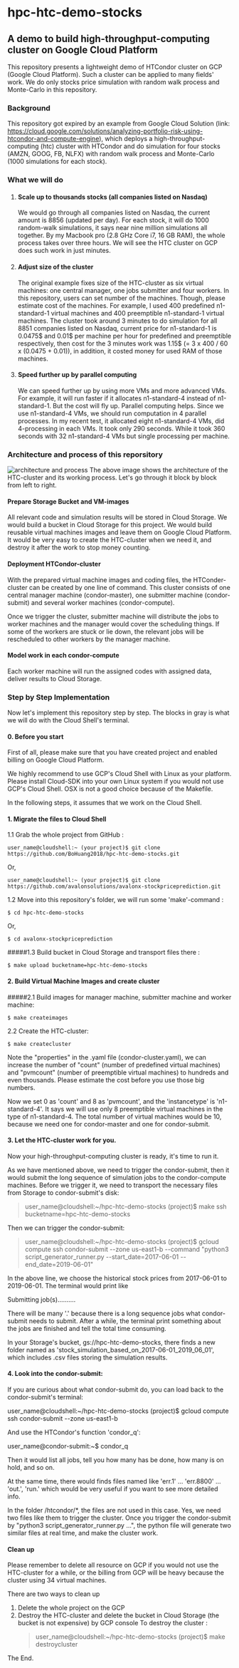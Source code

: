 # hpc-htc-demo-stocks
## A demo to build high-throughput-computing cluster on Google Cloud Platform
This repository presents a lightweight demo of HTCondor cluster on GCP (Google Cloud Platform). Such a cluster can be applied 
to many fields' work. We do only stocks price simulation with random walk process and Monte-Carlo in this repository. 

### Background 
This repository got expired by an example from Google Cloud Solution (link: https://cloud.google.com/solutions/analyzing-portfolio-risk-using-htcondor-and-compute-engine), 
which deploys a high-throughput-computing (htc) cluster with HTCondor and do simulation for four stocks (AMZN, GOOG, FB, NLFX) with random walk process
and Monte-Carlo (1000 simulations for each stock).

### What we will do
1. #### Scale up to thousands stocks (all companies listed on Nasdaq)
   We would go through all companies listed on Nasdaq, the current amount is 8856 (updated per day). For each stock, it will do 1000 random-walk 
   simulations, it says near nine million simulations all together.
   By my Macbook pro (2.8 GHz Core i7, 16 GB RAM), the whole process takes over three hours. We will see the HTC cluster on GCP does such work in just minutes. 
   
2. #### Adjust size of the cluster
   The original example fixes size of the HTC-cluster as six virtual machines: one central manager, one jobs submitter and four workers. 
   In this repository, users can set number of the machines. Though, please estimate cost of the machines. For example, I used 400 predefined n1-standard-1 virtual machines and 400 preemptible n1-standard-1 virtual machines. The cluster took around 3 minutes to do simulation for all 8851 companies listed on Nasdaq, current price for 
   n1-standard-1 is 0.0475$ and 0.01$ per machine per hour for predefined and preemptible respectively, then cost for the 3 minutes work was 1.15$ (= 3 x 400 / 60 x (0.0475 + 0.01)), in addition, it costed money for used RAM of those machines. 

3. #### Speed further up by parallel computing 
   We can speed further up by using more VMs and more advanced VMs. For example, it will run faster if it allocates n1-standard-4 instead of n1-standard-1. But the cost will fly up. 
   Parallel computing helps. Since we use n1-standard-4 VMs, we should run computation in 4 parallel processes. In my recent test, it allocated eight n1-standard-4 VMs, did 4-processing in each VMs. It took only 290 seconds. 
   While it took 360 seconds with 32 n1-standard-4 VMs but single processing per machine.        
   
### Architecture and process of this reporsitory
![architecture and process](https://github.com/BoHuang2018/hpc-htc-demo-stocks/blob/master/HPC-HTC-DEMO-STOCKS.png)
The above image shows the architecture of the HTC-cluster and its working process. Let's go through it block by block from left to right. 

#### Prepare Storage Bucket and VM-images
All relevant code and simulation results will be stored in Cloud Storage. We would build a bucket in Cloud Storage for this project.
We would build reusable virtual machines images and leave them on Google Cloud Platform. It would be very easy to create the HTC-cluster when we need it, and destroy it after the work to stop money counting. 

#### Deployment HTCondor-cluster
With the prepared virtual machine images and coding files, the HTConder-cluster can be created by one line of command. 
This cluster consists of one central manager machine (condor-master), one submitter machine (condor-submit) and several worker machines (condor-compute). 

Once we trigger the cluster, submitter machine will distribute the jobs to worker machines and the manager would cover the scheduling things. If some of the workers are stuck or lie down, the relevant jobs will be rescheduled to other workers by the manager machine.

#### Model work in each condor-compute
Each worker machine will run the assigned codes with assigned data, deliver results to Cloud Storage. 

### Step by Step Implementation 
Now let's implement this repository step by step. The blocks in gray is what we will do with the Cloud Shell's terminal. 

#### 0. Before you start
First of all, please make sure that you have created project and enabled billing on Google Cloud Platform. 

We highly recommend to use GCP's Cloud Shell with Linux as your platform. 
Please install Cloud-SDK into your own Linux system if you would not use GCP's Cloud Shell. 
OSX is not a good choice because of the Makefile. 

In the following steps, it assumes that we work on the Cloud Shell.

#### 1. Migrate the files to Cloud Shell
1.1  Grab the whole project from GitHub : 

   `user_name@cloudshell:~ (your project)$ git clone https://github.com/BoHuang2018/hpc-htc-demo-stocks.git`
   
   Or,
   
   `user_name@cloudshell:~ (your project)$ git clone https://github.com/avalonsolutions/avalonx-stockpriceprediction.git`
   
1.2  Move into this repository's folder, we will run some 'make'-command :

   `$ cd hpc-htc-demo-stocks`

   Or,
   
   `$ cd avalonx-stockpriceprediction`

#####1.3  Build bucket in Cloud Storage and transport files there :

   `$ make upload bucketname=hpc-htc-demo-stocks`
       


#### 2. Build Virtual Machine Images and create cluster

#####2.1 Build images for manager machine, submitter machine and worker machine: 
   
   `$ make createimages`

2.2 Create the HTC-cluster:

   `$ make createcluster`
   
Note the "properties" in the .yaml file (condor-cluster.yaml), we can increase the number of "count" (number of predefined virtual machines)
and "pvmcount" (number of preemptible virtual machines) to hundreds and even thousands. Please estimate the
cost before you use those big numbers. 

Now we set 0 as 'count' and 8 as 'pvmcount', and the 'instancetype' is 'n1-standard-4'. 
It says we will use only 8 preemptible virtual machines in the type of n1-standard-4. 
The total number of virtual machines would be 10, because we need one for condor-master and one for condor-submit.
    

#### 3. Let the HTC-cluster work for you.     

Now your high-throughput-computing cluster is ready, it's time to run it. 


As we have mentioned above, we need to trigger the condor-submit, then it would submit the long sequence of simulation 
jobs to the condor-compute machines. Before we trigger it, we need to transport the necessary files from Storage to 
condor-submit's disk: 
    
   > user_name@cloudshell:~/hpc-htc-demo-stocks (project)$ make ssh bucketname=hpc-htc-demo-stocks
    
Then we can trigger the condor-submit:

   > user_name@cloudshell:~/hpc-htc-demo-stocks (project)$ gcloud compute ssh condor-submit --zone us-east1-b --command "python3 script_generator_runner.py --start_date=2017-06-01 --end_date=2019-06-01"

In the above line, we choose the historical stock prices from 2017-06-01 to 2019-06-01. The terminal would print like 

   Submitting job(s)..........
    
There will be many '.' because there is a long sequence jobs what condor-submit needs to submit. 
After a while, the terminal print something about the jobs are finished and tell the total time consuming. 

In your Storage's bucket, gs://hpc-htc-demo-stocks, there finds a new folder named as 
'stock_simulation_based_on_2017-06-01_2019_06_01', which includes .csv files storing the simulation results. 

   
    
#### 4. Look into the condor-submit:
If you are curious about what condor-submit do, you can load back to the condor-submit's terminal:
    
   user_name@cloudshell:~/hpc-htc-demo-stocks (project)$ gcloud compute ssh condor-submit --zone us-east1-b
    
And use the HTCondor's function 'condor_q':
    
   user_name@condor-submit:~$ condor_q

Then it would list all jobs, tell you how many has be done, how many is on hold, and so on.

At the same time, there would finds files named like 'err.1' ... 'err.8800' ... 'out.', 'run.' which 
would be very useful if you want to see more detailed info. 
    
In the folder /htcondor/*, the files are not used in this case. Yes, we need two files like them to trigger the cluster.
Once you trigger the condor-submit by "python3 script_generator_runner.py ...", the python file will generate two similar
files at real time, and make the cluster work. 

#### Clean up   
Please remember to delete all resource on GCP if you would not use the HTC-cluster for a while, or the billing from GCP will 
be heavy because the cluster using 34 virtual machines. 
    
There are two ways to clean up
1. Delete the whole project on the GCP 
2. Destroy the HTC-cluster and delete the bucket in Cloud Storage (the bucket is not expensive) by GCP console 
   To destroy the cluster :
     > user_name@cloudshell:~/hpc-htc-demo-stocks (project)$ make destroycluster


The End.       
            
          





